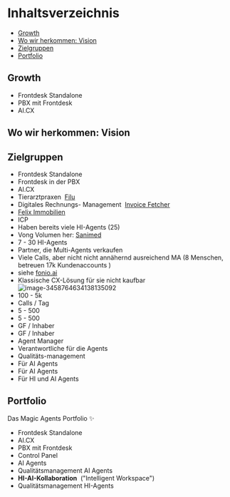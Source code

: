# Inhaltsverzeichnis

- [Growth](#growth)
- [Wo wir herkommen: Vision](#wo-wir-herkommen-vision)
- [Zielgruppen](#zielgruppen)
- [Portfolio](#portfolio)

## Growth

- Frontdesk Standalone
- PBX mit Frontdesk
- AI.CX

## Wo wir herkommen: Vision

## Zielgruppen

- Frontdesk Standalone
- Frontdesk in der PBX
- AI.CX
- Tierarztpraxen  [Filu](https://www.filu.vet/)
- Digitales Rechnungs- Management  [Invoice Fetcher](https://www.invoicefetcher.com/de/)
- [Felix Immobilien](https://www.felix-immobilien.de/ueber-uns.html)
- ICP
- Haben bereits viele HI-Agents (25)
- Vong Volumen her: [Sanimed](https://www.sanimed.de/)
- 7 - 30 HI-Agents
- Partner, die Multi-Agents verkaufen
- Viele Calls, aber nicht nicht annähernd ausreichend MA (8 Menschen, betreuen 17k Kundenaccounts )
- siehe [fonio.ai](https://www.fonio.ai/industry-use-cases/hausverwaltungen)
- Klassische CX-Lösung für sie nicht kaufbar
![image-3458764634138135092](https://api.miro.com/v2/boards/uXjVJfuNUIY%3D/resources/images/3458764516984077366?format=preview&redirect=false)
- 100 - 5k
- Calls / Tag
- 5 - 500
- 5 - 500
- GF / Inhaber
- GF / Inhaber
- Agent Manager
- Verantwortliche für die Agents
- Qualitäts-management
- Für AI Agents
- Für AI Agents
- Für HI und AI Agents

## Portfolio

Das  Magic Agents Portfolio ✨
- Frontdesk Standalone
- AI.CX
- PBX mit Frontdesk
- Control Panel
- AI Agents
- Qualitätsmanagement AI Agents
- **HI-AI-Kollaboration**  ("Intelligent Workspace")
- Qualitätsmanagement HI-Agents
